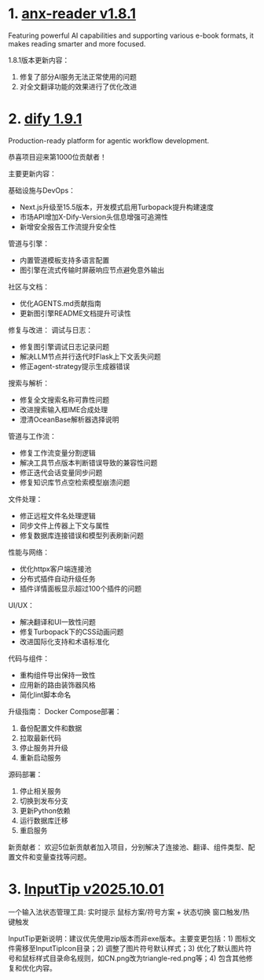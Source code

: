 
# 1. [anx-reader v1.8.1](https://github.com/Anxcye/anx-reader/releases/tag/v1.8.1)  
Featuring powerful AI capabilities and supporting various e-book formats, it makes reading smarter and more focused. 

1.8.1版本更新内容：
1. 修复了部分AI服务无法正常使用的问题
2. 对全文翻译功能的效果进行了优化改进

# 2. [dify 1.9.1](https://github.com/langgenius/dify/releases/tag/1.9.1)  
Production-ready platform for agentic workflow development.

恭喜项目迎来第1000位贡献者！

主要更新内容：

基础设施与DevOps：
- Next.js升级至15.5版本，开发模式启用Turbopack提升构建速度
- 市场API增加X-Dify-Version头信息增强可追溯性
- 新增安全报告工作流提升安全性

管道与引擎：
- 内置管道模板支持多语言配置
- 图引擎在流式传输时屏蔽响应节点避免意外输出

社区与文档：
- 优化AGENTS.md贡献指南
- 更新图引擎README文档提升可读性

修复与改进：
调试与日志：
- 修复图引擎调试日志记录问题
- 解决LLM节点并行迭代时Flask上下文丢失问题
- 修正agent-strategy提示生成器错误

搜索与解析：
- 修复全文搜索名称可靠性问题
- 改进搜索输入框IME合成处理
- 澄清OceanBase解析器选择说明

管道与工作流：
- 修复工作流变量分割逻辑
- 解决工具节点版本判断错误导致的兼容性问题
- 修正迭代会话变量同步问题
- 修复知识库节点空检索模型崩溃问题

文件处理：
- 修正远程文件名处理逻辑
- 同步文件上传器上下文与属性
- 修复数据库连接错误和模型列表刷新问题

性能与网络：
- 优化httpx客户端连接池
- 分布式插件自动升级任务
- 插件详情面板显示超过100个插件的问题

UI/UX：
- 解决翻译和UI一致性问题
- 修复Turbopack下的CSS动画问题
- 改进国际化支持和术语标准化

代码与组件：
- 重构组件导出保持一致性
- 应用新的路由装饰器风格
- 简化lint脚本命名

升级指南：
Docker Compose部署：
1. 备份配置文件和数据
2. 拉取最新代码
3. 停止服务并升级
4. 重新启动服务

源码部署：
1. 停止相关服务
2. 切换到发布分支
3. 更新Python依赖
4. 运行数据库迁移
5. 重启服务

新贡献者：
欢迎5位新贡献者加入项目，分别解决了连接池、翻译、组件类型、配置文件和变量查找等问题。

# 3. [InputTip v2025.10.01](https://github.com/abgox/InputTip/releases/tag/v2025.10.01)  
一个输入法状态管理工具: 实时提示 鼠标方案/符号方案 + 状态切换 窗口触发/热键触发 

InputTip更新说明：建议优先使用zip版本而非exe版本。主要变更包括：1) 图标文件需移至InputTipIcon目录；2) 调整了图片符号默认样式；3) 优化了默认图片符号和鼠标样式目录命名规则，如CN.png改为triangle-red.png等；4) 包含其他修复和优化内容。


